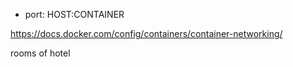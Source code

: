 
- port: HOST:CONTAINER

https://docs.docker.com/config/containers/container-networking/

rooms of hotel